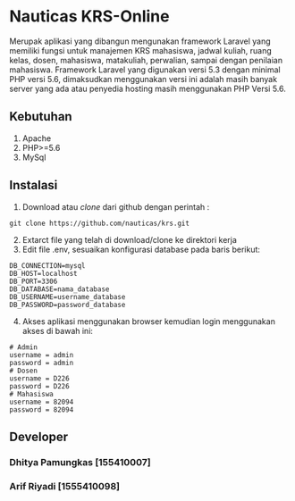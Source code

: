 # Nauticas KRS-Online
Merupak aplikasi yang dibangun mengunakan framework Laravel yang memiliki fungsi untuk manajemen KRS mahasiswa, jadwal kuliah, ruang kelas, dosen, mahasiswa, matakuliah, perwalian, sampai dengan penilaian mahasiswa. Framework Laravel yang digunakan versi 5.3 dengan minimal PHP versi 5.6, dimaksudkan menggunakan versi ini adalah masih banyak server yang ada atau penyedia hosting masih menggunakan PHP Versi 5.6.

## Kebutuhan
1. Apache
2. PHP>=5.6
3. MySql

## Instalasi
1. Download atau *clone* dari github dengan perintah :
```
git clone https://github.com/nauticas/krs.git
```  
2. Extarct file yang telah di download/clone ke direktori kerja
3. Edit file .env, sesuaikan konfigurasi database pada baris berikut:
```
DB_CONNECTION=mysql
DB_HOST=localhost
DB_PORT=3306
DB_DATABASE=nama_database
DB_USERNAME=username_database
DB_PASSWORD=password_database
```

4. Akses aplikasi menggunakan browser kemudian login menggunakan akses di bawah ini:
```
# Admin
username = admin
password = admin
# Dosen
username = D226
password = D226
# Mahasiswa
username = 82094
password = 82094
```

## Developer
### Dhitya Pamungkas [155410007]
### Arif Riyadi [1555410098]
